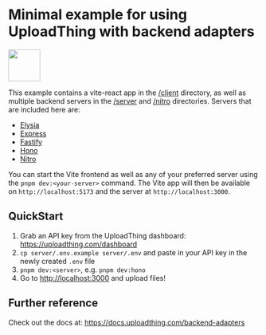 # Minimal example for using UploadThing with backend adapters

<a href="https://stackblitz.com/github/pingdotgg/uploadthing/tree/main/examples/minimal-hono-react">
  <img height="64" src="https://github.com/pingdotgg/uploadthing/assets/51714798/45907a4e-aa64-401a-afb3-b6c6df6eb71f" />
</a>

This example contains a vite-react app in the [/client](./client/) directory, as
well as multiple backend servers in the [/server](./server/) and
[/nitro](./nitro/) directories. Servers that are included here are:

- [Elysia](./server/src/elysia.ts)
- [Express](./server/src/express.ts)
- [Fastify](./server/src/fastify.ts)
- [Hono](./server/src/hono.ts)
- [Nitro](./nitro)

You can start the Vite frontend as well as any of your preferred server using
the `pnpm dev:<your-server>` command. The Vite app will then be available on
`http://localhost:5173` and the server at `http://localhost:3000`.

## QuickStart

1. Grab an API key from the UploadThing dashboard:
   https://uploadthing.com/dashboard
2. `cp server/.env.example server/.env` and paste in your API key in the newly
   created `.env` file
3. `pnpm dev:<server>`, e.g. `pnpm dev:hono`
4. Go to [http://localhost:3000](http://localhost:3000) and upload files!

## Further reference

Check out the docs at: https://docs.uploadthing.com/backend-adapters
